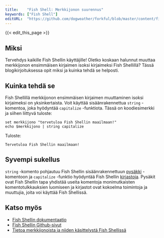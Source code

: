 ```yaml
---
title:    "Fish Shell: Merkkijonon suurennus"
keywords: ["Fish Shell"]
editURL:  "https://github.com/dogweather/forkful/blob/master/content/fi/fish-shell/capitalizing-a-string.md"
---
```


{{< edit_this_page >}}

## Miksi

Tervehdys kaikille Fish Shellin käyttäjille! Oletko koskaan halunnut muuttaa merkkijonon ensimmäisen kirjaimen isoksi kirjaimeksi Fish Shellillä? Tässä blogikirjoituksessa opit miksi ja kuinka tehdä se helposti.

## Kuinka tehdä se

Fish Shellillä merkkijonon ensimmäisen kirjaimen muuttaminen isoksi kirjaimeksi on yksinkertaista. Voit käyttää sisäänrakennettua `string` -komentoa, joka hyödyntää `capitalize` -funktiota. Tässä on koodiesimerkki ja siihen liittyvä tuloste:

```Fish Shell
set merkkijono "tervetuloa Fish Shellin maailmaan!"
echo $merkkijono | string capitalize
```

Tuloste:

```
Tervetuloa Fish Shellin maailmaan!
```

## Syvempi sukellus

`string` -komento pohjautuu Fish Shellin sisäänrakennettuun [pysäkki](https://fishshell.com/docs/current/cmds/eval.html) -komentoon ja `capitalize` -funktio hyödyntää Fish Shellin [kirjastoja](https://fishshell.com/docs/current/lib/index.html). Pysäkit ovat Fish Shellin tapa yhdistää useita komentoja monimutkaisten komentotulkkauksien luomiseen ja kirjastot ovat kokoelma toimintoja ja muuttujia, joita voi käyttää Fish Shellissä.

## Katso myös

- [Fish Shellin dokumentaatio](https://fishshell.com/docs/current/index.html)
- [Fish Shellin Github-sivut](https://github.com/fish-shell/fish-shell)
- [Tietoa merkkijonoista ja niiden käsittelystä Fish Shellissä](https://fishshell.com/docs/current/index.html#string-manipulation)